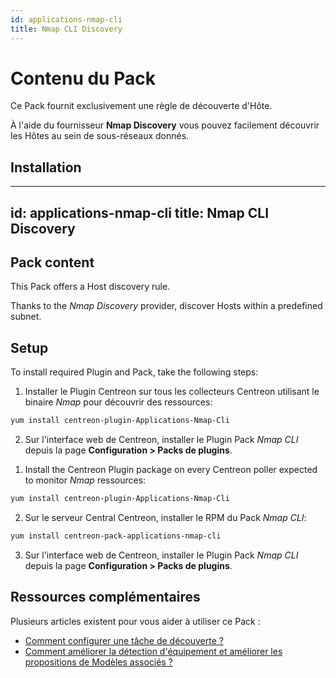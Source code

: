 ```yaml
---
id: applications-nmap-cli
title: Nmap CLI Discovery
---
```


# Contenu du Pack 

Ce Pack fournit exclusivement une règle de découverte d'Hôte. 

À l'aide du fournisseur **Nmap Discovery** vous pouvez facilement découvrir les Hôtes au 
sein de sous-réseaux donnés. 

## Installation 

---
id: applications-nmap-cli
title: Nmap CLI Discovery
---

## Pack content

This Pack offers a Host discovery rule.

Thanks to the *Nmap Discovery* provider, discover Hosts within a predefined subnet. 

## Setup

To install required Plugin and Pack, take the following steps: 

<!--DOCUSAURUS_CODE_TABS-->

<!--Online Licence-->

1. Installer le Plugin Centreon sur tous les collecteurs Centreon utilisant le binaire *Nmap* pour découvrir des ressources: 

```bash
yum install centreon-plugin-Applications-Nmap-Cli
```

2. Sur l'interface web de Centreon, installer le Plugin Pack *Nmap CLI* depuis la page **Configuration > Packs de plugins**.

<!--Offline License-->

1. Install the Centreon Plugin package on every Centreon poller expected to monitor *Nmap* ressources:

```bash
yum install centreon-plugin-Applications-Nmap-Cli
```

2. Sur le serveur Central Centreon, installer le RPM du Pack *Nmap CLI*:

 ```bash
yum install centreon-pack-applications-nmap-cli
```

3. Sur l'interface web de Centreon, installer le Plugin Pack *Nmap CLI* depuis la page **Configuration > Packs de plugins**.

<!--END_DOCUSAURUS_CODE_TABS-->

## Ressources complémentaires

Plusieurs articles existent pour vous aider à utiliser ce Pack : 

- [Comment configurer une tâche de découverte ?](https://thewatch.centreon.com/product-how-to-21/discovery-pack-speed-up-your-monitoring-and-make-it-more-reliable-using-the-new-nmap-discovery-tools-149)
- [Comment améliorer la détection d'équipement et améliorer les propositions de Modèles associés ?](https://thewatch.centreon.com/product-how-to-21/network-discovery-nmap-snmp-how-does-it-work-and-how-can-you-help-162)